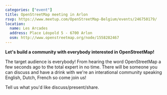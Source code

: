```yaml
---
categories: ["event"]
title: OpenStreetMap meeting in Arlon
rsvp: https://www.meetup.com/OpenStreetMap-Belgium/events/246750179/
location:
  name: Les Arcades
  address: Place Léopold 5 - 6700 Arlon
  osm: http://www.openstreetmap.org/node/1558282467
---
```


**Let's build a community with everybody interested in OpenStreetMap!**

The target audience is everybody! From hearing the word OpenStreetMap a few seconds ago to the total expert in no time. There will be someone you can discuss and have a drink with we're an interational community speaking English, Dutch, French so come join us!

Tell us what you'd like discuss/present/share.
